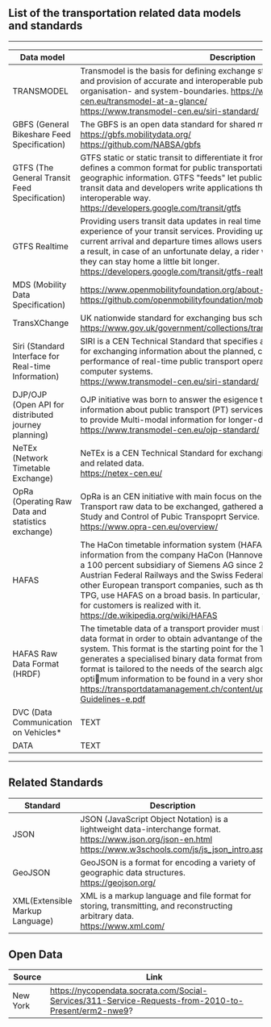 ## List of the transportation related data models and standards
---- ---- ---- ---- ----

| Data model   | Description  |
| ------------- | ------------- |
| TRANSMODEL | Transmodel is the basis for defining exchange standards that enable the sharing and provision of accurate and interoperable public transport information across organisation- and system-boundaries. <be/> https://www.transmodel-cen.eu/transmodel-at-a-glance/ <br /> https://www.transmodel-cen.eu/siri-standard/ |
| GBFS (General Bikeshare Feed Specification) | The GBFS is an open data standard for shared mobility. <br /> https://gbfs.mobilitydata.org/ <br /> https://github.com/NABSA/gbfs |
| GTFS (The General Transit Feed Specification) | GTFS static or static transit to differentiate it from the GTFS realtime extension, defines a common format for public transportation schedules and associated geographic information. GTFS "feeds" let public transit agencies publish their transit data and developers write applications that consume that data in an interoperable way. <br/> https://developers.google.com/transit/gtfs |
| GTFS Realtime | Providing users transit data updates in real time greatly enhances their experience of your transit services. Providing up-to-date information about current arrival and departure times allows users to smoothly plan their trips. As a result, in case of an unfortunate delay, a rider would be relieved to know that they can stay home a little bit longer. <br/> https://developers.google.com/transit/gtfs-realtime |
| MDS (Mobility Data Specification) | https://www.openmobilityfoundation.org/about-mds/ <br /> https://github.com/openmobilityfoundation/mobility-data-specification |
| TransXChange | UK nationwide standard for exchanging bus schedules and related data. <br/> https://www.gov.uk/government/collections/transxchange |
| Siri (Standard Interface for Real-time Information) | SIRI is a CEN Technical Standard that specifies a European interface standard for exchanging information about the planned, current or projected performance of real-time public transport operations between different computer systems. <br/> https://www.transmodel-cen.eu/siri-standard/ |
| DJP/OJP (Open API for distributed journey planning) | OJP initiative was born to answer the esigence to exchange accurate and timely information about public transport (PT) servicesand  to implement systems able to provide Multi-modal information for longer-distance journeys. <br/> https://www.transmodel-cen.eu/ojp-standard/ |
| NeTEx (Network Timetable Exchange) | NeTEx is a CEN Technical Standard for exchanging Public Transport schedules and related data. <br/> https://netex-cen.eu/ |
| OpRa (Operating Raw Data and statistics exchange) | OpRa is an CEN initiative with main focus on the identification of Public Transport raw data to be exchanged, gathered and stored in order to support Study and Control of Pubic Transpoprt Service. <br/> https://www.opra-cen.eu/overview/ |
| HAFAS | The HaCon timetable information system (HAFAS) is software for timetable information from the company HaCon (Hannover Consulting). HaCon has been a 100 percent subsidiary of Siemens AG since 2017. Deutsche Bahn AG, the Austrian Federal Railways and the Swiss Federal Railways as well as numerous other European transport companies, such as the public transport company TPG, use HAFAS on a broad basis. In particular, the online timetable information for customers is realized with it. <br/>  https://de.wikipedia.org/wiki/HAFAS |
| HAFAS Raw Data Format (HRDF)| The timetable data of a transport provider must be available in the Hafas raw data format in order to obtain advantange of the Hafas timetable information system. This format is the starting point for the Transform data treatment which generates a specialised binary data format from the raw data. This binary data format is tailored to the needs of the search algorithm and thus enables optimum information to be found in a very short time. <br/> https://transportdatamanagement.ch/content/uploads/2020/04/HRDF.5.20.39-Guidelines-e.pdf |
| DVC (Data Communication on Vehicles* | TEXT |
| DATA | TEXT |

---- ---- ---- ---- ----
## Related Standards
| Standard | Description |
| ------------- | ------------- |
| JSON | JSON (JavaScript Object Notation) is a lightweight data-interchange format. <br /> https://www.json.org/json-en.html <br />  https://www.w3schools.com/js/js_json_intro.asp|
| GeoJSON | GeoJSON is a format for encoding a variety of geographic data structures. <br/> https://geojson.org/|
| XML(Extensible Markup Language) |  XML is a markup language and file format for storing, transmitting, and reconstructing arbitrary data. <br /> https://www.xml.com/ |


## Open Data
| Source | Link |
| ------------- | ------------- |
| New York | https://nycopendata.socrata.com/Social-Services/311-Service-Requests-from-2010-to-Present/erm2-nwe9? |



 

